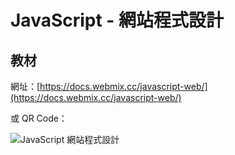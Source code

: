 # JavaScript - 網站程式設計

## 教材

網址：[https://docs.webmix.cc/javascript-web/](https://docs.webmix.cc/javascript-web/)

或 QR Code：

![JavaScript 網站程式設計](<.gitbook/assets/javascript\_web (1).png>)

